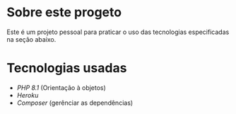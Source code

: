 # Sobre este progeto

Este é um projeto pessoal para praticar o uso das tecnologias especificadas na seção abaixo.

# Tecnologias usadas

- *PHP 8.1* (Orientação à objetos)
- *Heroku*
- *Composer* (gerênciar as dependências)
